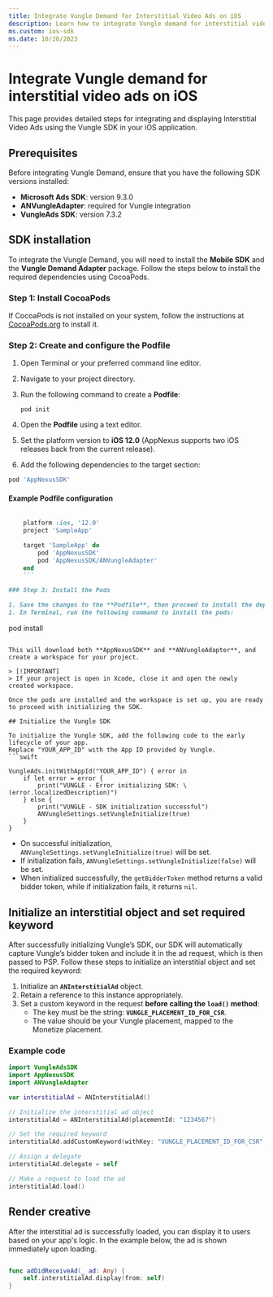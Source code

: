 ```yaml
---
title: Integrate Vungle Demand for Interstitial Video Ads on iOS
description: Learn how to integrate Vungle demand for interstitial video ads on iOS using the AppNexus SDK and ANVungleAdapter.
ms.custom: ios-sdk
ms.date: 10/28/2023
---
```


# Integrate Vungle demand for interstitial video ads on iOS

This page provides detailed steps for integrating and displaying Interstitial Video Ads using the Vungle SDK in your iOS application.

## Prerequisites

Before integrating Vungle Demand, ensure that you have the following SDK versions installed:

- **Microsoft Ads SDK**: version 9.3.0
- **ANVungleAdapter**: required for Vungle integration
- **VungleAds SDK**: version 7.3.2

## SDK installation

To integrate the Vungle Demand, you will need to install the **Mobile SDK** and the **Vungle Demand Adapter** package. Follow the steps below to install the required dependencies using CocoaPods.

### Step 1: Install CocoaPods

If CocoaPods is not installed on your system, follow the instructions at [CocoaPods.org](https://cocoapods.org/) to install it.

### Step 2: Create and configure the Podfile

1. Open Terminal or your preferred command line editor.
1. Navigate to your project directory.
1. Run the following command to create a **Podfile**:

   ```
   pod init
   ```

1. Open the **Podfile** using a text editor.
1. Set the platform version to **iOS 12.0** (AppNexus supports two iOS releases back from the current release).
1. Add the following dependencies to the target section:

```ruby
pod 'AppNexusSDK'
```

#### Example Podfile configuration

```ruby
    
    platform :ios, '12.0'
    project 'SampleApp'

    target 'SampleApp' do
        pod 'AppNexusSDK'
        pod 'AppNexusSDK/ANVungleAdapter'
    end
    ```

### Step 3: Install the Pods

1. Save the changes to the **Podfile**, then proceed to install the dependencies.
1. In Terminal, run the following command to install the pods:

```
pod install
```

This will download both **AppNexusSDK** and **ANVungleAdapter**, and create a workspace for your project.

> [!IMPORTANT]
> If your project is open in Xcode, close it and open the newly created workspace.

Once the pods are installed and the workspace is set up, you are ready to proceed with initializing the SDK.

## Initialize the Vungle SDK

To initialize the Vungle SDK, add the following code to the early lifecycle of your app.
Replace "YOUR_APP_ID" with the App ID provided by Vungle.
```swift

VungleAds.initWithAppId("YOUR_APP_ID") { error in
    if let error = error {
        print("VUNGLE - Error initializing SDK: \(error.localizedDescription)")
    } else {
        print("VUNGLE - SDK initialization successful")
        ANVungleSettings.setVungleInitialize(true)
    }
}
```

- On successful initialization, `ANVungleSettings.setVungleInitialize(true)` will be set.
- If initialization fails, `ANVungleSettings.setVungleInitialize(false)` will be set.
- When initialized successfully, the `getBidderToken` method returns a valid bidder token, while if initialization fails, it returns `nil`.

## Initialize an interstitial object and set required keyword

After successfully initializing Vungle’s SDK, our SDK will automatically capture Vungle’s bidder token and include it in the ad request, which is then passed to PSP. Follow these steps to initialize an interstitial object and set the required keyword:

1. Initialize an **`ANInterstitialAd`** object.
2. Retain a reference to this instance appropriately.
3. Set a custom keyword in the request **before calling the `load()` method**:
   - The key must be the string: **`VUNGLE_PLACEMENT_ID_FOR_CSR`**.
   - The value should be your Vungle placement, mapped to the Monetize placement.

### Example code

```swift
import VungleAdsSDK
import AppNexusSDK
import ANVungleAdapter

var interstitialAd = ANInterstitialAd()

// Initialize the interstitial ad object
interstitialAd = ANInterstitialAd(placementId: "1234567")

// Set the required keyword
interstitialAd.addCustomKeyword(withKey: "VUNGLE_PLACEMENT_ID_FOR_CSR", value: "VUNGLE_PLACEMENT_123")

// Assign a delegate
interstitialAd.delegate = self

// Make a request to load the ad
interstitialAd.load()
```

## Render creative

After the interstitial ad is successfully loaded, you can display it to users based on your app's logic. In the example below, the ad is shown immediately upon loading.

```swift

func adDidReceiveAd(_ ad: Any) {
    self.interstitialAd.display(from: self)
}
```
